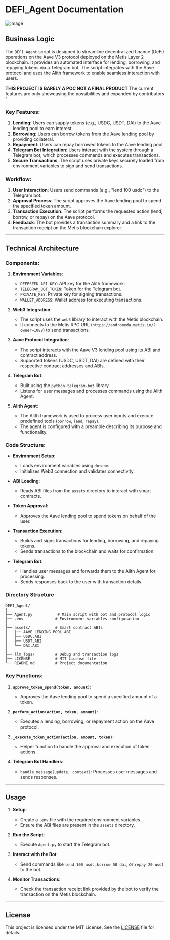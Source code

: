 # DEFI_Agent Documentation
![image](https://github.com/user-attachments/assets/21a4d8ff-6bd3-456a-81cd-1a2a463b6e66)

## Business Logic

The `DEFI_Agent` script is designed to streamline decentralized finance (DeFi) operations on the Aave V3 protocol deployed on the Metis Layer 2 blockchain. It provides an automated interface for lending, borrowing, and repaying tokens via a Telegram bot. The script integrates with the Aave protocol and uses the Alith framework to enable seamless interaction with users.

**THIS PROJECT IS BARELY A POC NOT A FINAL PRODUCT**
The current features are only showcasing the possibilities and expanded by contributors "


### Key Features:
1. **Lending**: Users can supply tokens (e.g., USDC, USDT, DAI) to the Aave lending pool to earn interest.
2. **Borrowing**: Users can borrow tokens from the Aave lending pool by providing collateral.
3. **Repayment**: Users can repay borrowed tokens to the Aave lending pool.
4. **Telegram Bot Integration**: Users interact with the system through a Telegram bot, which processes commands and executes transactions.
5. **Secure Transactions**: The script uses private keys securely loaded from environment variables to sign and send transactions.

### Workflow:
1. **User Interaction**: Users send commands (e.g., "lend 100 usdc") to the Telegram bot.
2. **Approval Process**: The script approves the Aave lending pool to spend the specified token amount.
3. **Transaction Execution**: The script performs the requested action (lend, borrow, or repay) on the Aave protocol.
4. **Feedback**: The bot provides a transaction summary and a link to the transaction receipt on the Metis blockchain explorer.

---

## Technical Architecture

### Components:
1. **Environment Variables**:
   - `DEEPSEEK_API_KEY`: API key for the Alith framework.
   - `TELEGRAM_BOT_TOKEN`: Token for the Telegram bot.
   - `PRIVATE_KEY`: Private key for signing transactions.
   - `WALLET_ADDRESS`: Wallet address for executing transactions.

2. **Web3 Integration**:
   - The script uses the `web3` library to interact with the Metis blockchain.
   - It connects to the Metis RPC URL (`https://andromeda.metis.io/?owner=1088`) to send transactions.

3. **Aave Protocol Integration**:
   - The script interacts with the Aave V3 lending pool using its ABI and contract address.
   - Supported tokens (USDC, USDT, DAI) are defined with their respective contract addresses and ABIs.

4. **Telegram Bot**:
   - Built using the `python-telegram-bot` library.
   - Listens for user messages and processes commands using the Alith Agent.

5. **Alith Agent**:
   - The Alith framework is used to process user inputs and execute predefined tools (`borrow`, `lend`, `repay`).
   - The agent is configured with a preamble describing its purpose and functionality.

### Code Structure:
- **Environment Setup**:
  - Loads environment variables using `dotenv`.
  - Initializes Web3 connection and validates connectivity.

- **ABI Loading**:
  - Reads ABI files from the `assets` directory to interact with smart contracts.

- **Token Approval**:
  - Approves the Aave lending pool to spend tokens on behalf of the user.

- **Transaction Execution**:
  - Builds and signs transactions for lending, borrowing, and repaying tokens.
  - Sends transactions to the blockchain and waits for confirmation.

- **Telegram Bot**:
  - Handles user messages and forwards them to the Alith Agent for processing.
  - Sends responses back to the user with transaction details.

### Directory Structure
```
DEFI_Agent/
│
├── Agent.py           # Main script with bot and protocol logic
├── .env              # Environment variables configuration
│
├── assets/           # Smart contract ABIs
│   ├── AAVE_LENDING_POOL.ABI
│   ├── USDC.ABI
│   ├── USDT.ABI
│   └── DAI.ABI
│
├── llm_logs/         # Debug and transaction logs
├── LICENSE           # MIT License file
└── README.md         # Project documentation
```


### Key Functions:
1. **`approve_token_spend(token, amount)`**:
   - Approves the Aave lending pool to spend a specified amount of a token.

2. **`perform_action(action, token, amount)`**:
   - Executes a lending, borrowing, or repayment action on the Aave protocol.

3. **`_execute_token_action(action, amount, token)`**:
   - Helper function to handle the approval and execution of token actions.

4. **Telegram Bot Handlers**:
   - `handle_message(update, context)`: Processes user messages and sends responses.

---

## Usage

1. **Setup**:
   - Create a `.env` file with the required environment variables.
   - Ensure the ABI files are present in the `assets` directory.

2. **Run the Script**:
   - Execute `Agent.py` to start the Telegram bot.

3. **Interact with the Bot**:
   - Send commands like `lend 100 usdc`, `borrow 50 dai`, or `repay 20 usdt` to the bot.

4. **Monitor Transactions**:
   - Check the transaction receipt link provided by the bot to verify the transaction on the Metis blockchain.

---

## License

This project is licensed under the MIT License. See the [LICENSE](LICENSE) file for details.
